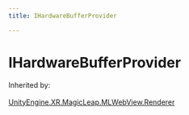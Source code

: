 ```yaml
---
title: IHardwareBufferProvider

---
```


# IHardwareBufferProvider







Inherited by: <br></br>[UnityEngine.XR.MagicLeap.MLWebView.Renderer](/unity-api/api/UnityEngine.XR.MagicLeap/MLWebView/UnityEngine.XR.MagicLeap.MLWebView.Renderer.md)




